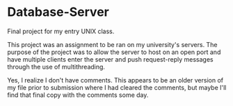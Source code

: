 # Database-Server
Final project for my entry UNIX class.

This project was an assignment to be ran on my university's servers. The purpose of the project was to allow the server to host on an open port and have multiple clients enter the server and push request-reply messages through the use of multithreading.

Yes, I realize I don't have comments. This appears to be an older version of my file prior to submission where I had cleared the comments, but maybe I'll find that final copy with the comments some day.
